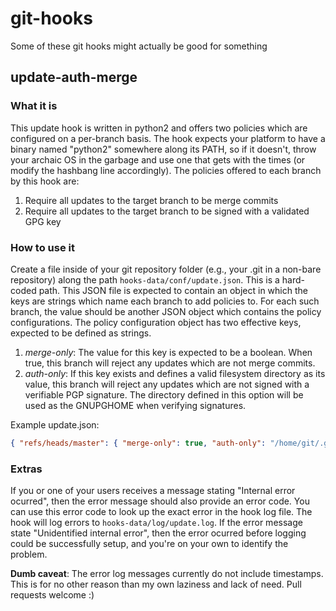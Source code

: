 # git-hooks #

Some of these git hooks might actually be good for something

## update-auth-merge ##

### What it is ###

This update hook is written in python2 and offers two policies which are configured on a per-branch basis.
The hook expects your platform to have a binary named "python2" somewhere along its PATH, so if it doesn't,
throw your archaic OS in the garbage and use one that gets with the times (or modify the hashbang line accordingly).
The policies offered to each branch by this hook are:

1. Require all updates to the target branch to be merge commits
2. Require all updates to the target branch to be signed with a validated GPG key

### How to use it ###

Create a file inside of your git repository folder (e.g., your .git in a non-bare repository) along the path `hooks-data/conf/update.json`.
This is a hard-coded path. This JSON file is expected to contain an object in which the keys are strings which name each branch to add 
policies to. For each such branch, the value should be another JSON object which contains the policy configurations. 
The policy configuration object has two effective keys, expected to be defined as strings.

1. *merge-only*: The value for this key is expected to be a boolean. When true, this branch will reject any updates which are not merge commits.
2. *auth-only*: If this key exists and defines a valid filesystem directory as its value, this branch will reject any updates which are not signed
   with a verifiable PGP signature. The directory defined in this option will be used as the GNUPGHOME when verifying signatures.

Example update.json:
```json
{ "refs/heads/master": { "merge-only": true, "auth-only": "/home/git/.gnupg"} }
```

### Extras ###

If you or one of your users receives a message stating "Internal error ocurred", then the error message should also provide
an error code. You can use this error code to look up the exact error in the hook log file. The hook will log errors to
`hooks-data/log/update.log`. If the error message state "Unidentified internal error", then the error ocurred before logging
could be successfully setup, and you're on your own to identify the problem.

**Dumb caveat**: The error log messages currently do not include timestamps. This is for no other reason than my own laziness and lack of need.
Pull requests welcome :)
